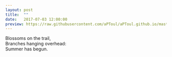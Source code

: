 ```yaml
---
layout: post
title:  ""
date:   2017-07-03 12:00:00
preview: https://raw.githubusercontent.com/aPToul/aPToul.github.io/master/_images/trail.JPG
---
```


Blossoms on the trail,  
Branches hanging overhead:  
Summer has begun.


